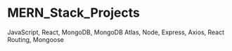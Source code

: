 # MERN_Stack_Projects

JavaScript, React, MongoDB, MongoDB Atlas, Node, Express, Axios, React Routing, Mongoose
